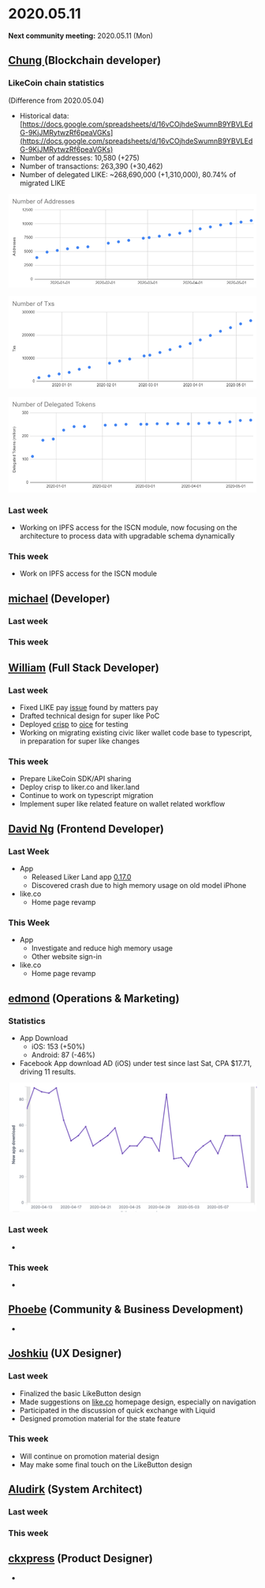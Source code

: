 # 2020.05.11



**Next community meeting:** 2020.05.11 \(Mon\)

## [Chung ](https://like.co/chungwu)\(Blockchain developer\)

### LikeCoin chain statistics

\(Difference from 2020.05.04\)

* Historical data: [https://docs.google.com/spreadsheets/d/16vCOjhdeSwumnB9YBVLEdG-9KjJMRytwzRf6peaVGKs](https://docs.google.com/spreadsheets/d/16vCOjhdeSwumnB9YBVLEdG-9KjJMRytwzRf6peaVGKs)
* Number of addresses: 10,580 \(+275\)
* Number of transactions: 263,390 \(+30,462\)
* Number of delegated LIKE: ~268,690,000 \(+1,310,000\), 80.74% of migrated LIKE

![](../.gitbook/assets/image%20%2821%29.png)

![](../.gitbook/assets/image%20%2826%29.png)

![](../.gitbook/assets/image%20%2811%29.png)

### Last week

* Working on IPFS access for the ISCN module, now focusing on the architecture to process data with upgradable schema dynamically

### This week

* Work on IPFS access for the ISCN module

## [michael](httsp://like.co/michaelcheung) \(Developer\)

### Last week

### This week

## [William](https://like.co/williamchong007) \(Full Stack Developer\)

### Last week

* Fixed LIKE pay [issue](https://github.com/likecoin/like-co/pull/1419) found by matters pay
* Drafted technical design for super like PoC
* Deployed [crisp](https://github.com/likecoin/oice-web/pull/155) to [oice](https://github.com/likecoin/oice-server/pull/99) for testing
* Working on migrating existing civic liker wallet code base to typescript, in preparation for super like changes

### This week

* Prepare LikeCoin SDK/API sharing
* Deploy crisp to liker.co and liker.land
* Continue to work on typescript migration
* Implement super like related feature on wallet related workflow

## [David Ng](https://github.com/nwingt) \(Frontend Developer\)

### Last Week

* App
  * Released Liker Land app [0.17.0](https://github.com/likecoin/likecoin-app/releases/tag/v0.17.0-189)
  * Discovered crash due to high memory usage on old model iPhone
* like.co
  * Home page revamp

### This Week

* App
  * Investigate and reduce high memory usage
  * Other website sign-in
* like.co
  * Home page revamp

## [**edmond**](https://like.co/edmondyu) **\(Operations & Marketing\)**

### **Statistics**

* App Download
  * iOS: 153 \(+50%\)
  * Android: 87 \(-46%\)
* Facebook App download AD \(iOS\) under test since last Sat, CPA $17.71, driving 11 results.

![Last 30 day app download \(count by user\)](../.gitbook/assets/image%20%2810%29.png)

### Last week

* 
### This week

* 


## [Phoebe](https://like.co/phoebe_fb) \(Community & Business Development\) <a id="fbf6"></a>

* 
## [Joshkiu](https://like.co/joshkiu) \(UX Designer\)

### Last week

* Finalized the basic LikeButton design
* Made suggestions on [like.co](http://like.co/) homepage design, especially on navigation
* Participated in the discussion of quick exchange with Liquid
* Designed promotion material for the state feature

### This week

* Will continue on promotion material design
* May make some final touch on the LikeButton design

## [Aludirk](https://like.co/aludirk) \(System Architect\) <a id="fbf6"></a>

### Last week

### This week

## [ckxpress](https://like.co/ckxpress) \(Product Designer\) <a id="fbf6"></a>

* 
